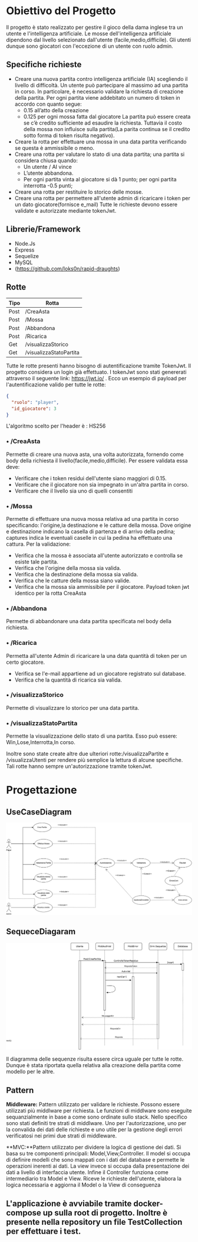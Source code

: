 # Obiettivo del Progetto

Il progetto è stato realizzato per gestire il gioco della dama inglese tra un utente e l'intelligenza artificiale. Le mosse dell'intelligenza artificiale dipendono dal livello selezionato dall'utente (facile,medio,difficile). Gli utenti dunque sono giocatori con l'eccezione di un utente con ruolo admin.

## Specifiche richieste

*	Creare una nuova partita contro intelligenza artificiale (IA) scegliendo il livello di difficoltà.
    Un utente può partecipare al massimo ad una partita in corso.
	In particolare, è necessario validare la richiesta di creazione della partita. Per ogni partita viene addebitato un numero di token in accordo con quanto segue:
    -	0.15 all’atto della creazione
    -	0.125 per ogni mossa fatta dal giocatore
	La partita può essere creata se c’è credito sufficiente ad esaudire la richiesta. Tuttavia il costo della mossa non influisce sulla partita(La parita continua se il credito sotto forma di token risulta negativo).
*	Creare la rotta per effettuare una mossa in una data partita verificando se questa è ammissibile o meno.
*	Creare una rotta per valutare lo stato di una data partita; una partita si considera chiusa quando:
    -	Un utente / AI vince
    -	L’utente abbandona.
    -	Per ogni partita vinta al giocatore si dà 1 punto; per ogni partita interrotta -0.5 punti;
*	Creare una rotta per restituire lo storico delle mosse.
*   Creare una rotta per permettere all'utente admin di ricaricare i token per un dato giocatore(fornisce e_mail)
Tutte le richieste devono essere validate e autorizzate mediante tokenJwt.


## Librerie/Framework

* Node.Js
* Express
* Sequelize
* MySQL
* (https://github.com/loks0n/rapid-draughts)

## Rotte

| Tipo        | Rotta 
|---------|----|
| Post    | /CreaAsta |
| Post    | /Mossa |
| Post    | /Abbandona |
| Post    | /Ricarica|
| Get     | /visualizzaStorico|
| Get     | /visualizzaStatoPartita|


Tutte le rotte presenti hanno bisogno di autentificazione tramite TokenJwt. Il progetto considera un login già effettuato. 
I tokenJwt sono stati genererati attraverso il seguente link: https://jwt.io/ . 
Ecco un esempio di payload per l'autentificazione valido per tutte le rotte:
```json
{
  "ruolo": "player",
  "id_giocatore": 3
}
```
L'algoritmo scelto per l'header è : HS256

### • /CreaAsta
Permette di creare una nuova asta, una volta autorizzata, fornendo come body della richiesta il livello(facile,medio,difficile).
Per essere validata essa deve:
- Verificare che i token residui dell'utente siano maggiori di 0.15.
- Verificare che il giocatore non sia impegnato in un'altra partita in corso.
- Verificare che il livello sia uno di quelli consentiti


### • /Mossa
Permette di effettuare una nuova mossa relativa ad una partita in corso specificando: l'origine,la destinazione e le catture della mossa. Dove origine e destinazione indicano la casella di partenza e di arrivo della pedina; captures indica le eventuali caselle in cui la pedina ha effettuato una cattura.
Per la validazione:
- Verifica che la mossa è associata all'utente autorizzato e controlla se esiste tale partita.
- Verifica che l'origine della mossa sia valida.
- Verifica che la destinazione della mossa sia valida.
- Verifica che le catture della mossa siano valide.
- Verifica che la mossa sia ammissibile per il giocatore.
Payload token jwt identico per la rotta CreaAsta
### • /Abbandona
Permette di abbandonare una data partita specificata nel body della richiesta.

### • /Ricarica
Permetta all'utente Admin di ricaricare la una data quantità di token per un certo giocatore.
- Verifica se l'e-mail appartiene ad un giocatore registrato sul database.
- Verifica che la quantità di ricarica sia valida.

### • /visualizzaStorico
Permette di visualizzare lo storico per una data partita.

### • /visualizzaStatoPartita
Permette la visualizzazione dello stato di una partita. Esso può essere: Win,Lose,Interrotta,In corso.

Inoltre sono state create altre due ulteriori rotte:/visualizzaPartite e /visualizzaUtenti per rendere più semplice la lettura di alcune specifiche. Tali rotte hanno sempre un'autorizzazione tramite tokenJwt.

# Progettazione
## UseCaseDiagram

![DiagrammaUseCase](./Utility/Diagrammi/UseCaseDiagram.png)


## SequeceDiagaram
![Diagramma delle sequenze](./Utility/Diagrammi/DiagrammaSequenze.png)

Il diagramma delle sequenze risulta essere circa uguale per tutte le rotte. Dunque è stata riportata quella relativa alla creazione della partita come modello per le altre.

## Pattern

**Middleware:** Pattern utilizzato per validare le richieste. Possono essere utilizzati più middlware per richiesta. Le funzioni di middlware sono eseguite sequanzialmente in base a come sono ordinate sullo stack. Nello specifico sono stati definiti tre strati di middlware. Uno per l'autorizzazione, uno per la convalida dei dati delle richieste e uno utile per la gestione degli errori verificatosi nei primi due strati di middleware.

**MVC:**Pattern utilizzato per dividere la logica di gestione dei dati. Si basa su tre componenti principali: Model,View,Controller. Il model si occupa di definire modelli che sono mappati con i dati del database e permette le operazioni inerenti ai dati. La view invece si occupa dalla presentazione dei dati a livello di interfaccia utente. Infine il Controller funziona come intermediario tra Model e View. Riceve le richieste dell'utente, elabora la logica necessaria e aggiorna il Model o la View di conseguenza

## L'applicazione è avviabile tramite docker-compose up sulla root di progetto. Inoltre è presente nella repository un file TestCollection per effettuare i test.

